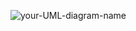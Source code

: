 ![your-UML-diagram-name](http://www.plantuml.com/plantuml/proxy?cache=no&src=https://raw.githubusercontent.com/zacmcnulty123/CPP_grad_school/main/poker_game/design.puml)